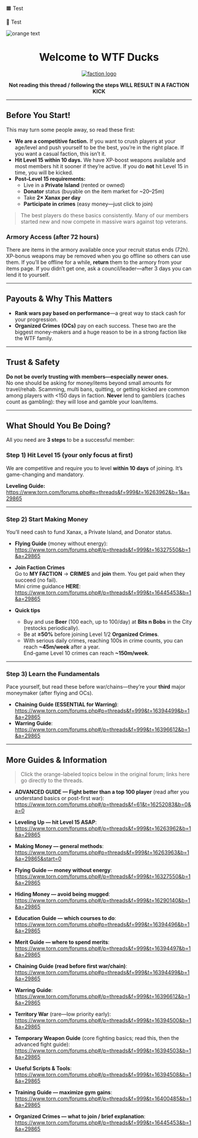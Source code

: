 🟧 Test  

🔶 Test 

![orange text](https://img.shields.io/badge/Test-Title-orange)



<div align="center">

# Welcome to **WTF Ducks**

[![faction logo](https://editor.torn.com/40323981-a417-4d4e-90b8-9c27da61f98a-553318.gif)](https://editor.torn.com/40323981-a417-4d4e-90b8-9c27da61f98a-553318.gif)

**Not reading this thread / following the steps WILL RESULT IN A FACTION KICK**

</div>

---

## Before You Start!

This may turn some people away, so read these first:

- **We are a competitive faction.** If you want to crush players at your age/level and push yourself to be the best, you’re in the right place. If you want a casual faction, this isn’t it.
- **Hit Level 15 within 10 days.** We have XP-boost weapons available and most members hit it sooner if they’re active. If you do **not** hit Level 15 in time, you will be kicked.
- **Post–Level 15 requirements:**  
  - Live in a **Private Island** (rented or owned)  
  - **Donator** status (buyable on the item market for ~20–25m)  
  - Take **2× Xanax per day**  
  - **Participate in crimes** (easy money—just click to join)

> The best players do these basics consistently. Many of our members started new and now compete in massive wars against top veterans.

### Armory Access (after 72 hours)
There are items in the armory available once your recruit status ends (72h). XP-bonus weapons may be removed when you go offline so others can use them. If you’ll be offline for a while, **return** them to the armory from your items page. If you didn’t get one, ask a council/leader—after 3 days you can lend it to yourself.

---

## Payouts & Why This Matters

- **Rank wars pay based on performance**—a great way to stack cash for your progression.
- **Organized Crimes (OCs)** pay on each success. These two are the biggest money-makers and a huge reason to be in a strong faction like the WTF family.

---

## Trust & Safety

**Do not be overly trusting with members—especially newer ones.**  
No one should be asking for money/items beyond small amounts for travel/rehab. Scamming, multi bans, quitting, or getting kicked are common among players with \<150 days in faction. **Never** lend to gamblers (caches count as gambling): they will lose and gamble your loan/items.

---

## What Should You Be Doing?

All you need are **3 steps** to be a successful member:

### Step 1) Hit Level 15 (your only focus at first)
We are competitive and require you to level **within 10 days** of joining. It’s game-changing and mandatory.

**Leveling Guide:**  
<https://www.torn.com/forums.php#p=threads&f=999&t=16263962&b=1&a=29865>

---

### Step 2) Start Making Money
You’ll need cash to fund Xanax, a Private Island, and Donator status.

- **Flying Guide** (money without energy):  
  <https://www.torn.com/forums.php#/p=threads&f=999&t=16327550&b=1&a=29865>

- **Join Faction Crimes**  
  Go to **MY FACTION** → **CRIMES** and **join** them. You get paid when they succeed (no fail).  
  Mini crime guidance **HERE**:  
  <https://www.torn.com/forums.php#/p=threads&f=999&t=16445453&b=1&a=29865>

- **Quick tips**
  - Buy and use **Beer** (100 each, up to 100/day) at **Bits n Bobs** in the City (restocks periodically).
  - Be at **≥50%** before joining Level 1/2 **Organized Crimes**.
  - With serious daily crimes, reaching 100s in crime counts, you can reach **~45m/week** after a year.  
    End-game Level 10 crimes can reach **~150m/week**.

---

### Step 3) Learn the Fundamentals
Pace yourself, but read these before war/chains—they’re your **third** major moneymaker (after flying and OCs).

- **Chaining Guide (ESSENTIAL for Warring)**:  
  <https://www.torn.com/forums.php#p=threads&f=999&t=16394499&b=1&a=29865>
- **Warring Guide**:  
  <https://www.torn.com/forums.php#/p=threads&f=999&t=16396612&b=1&a=29865>

---

## More Guides & Information

> Click the orange-labeled topics below in the original forum; links here go directly to the threads.

- **ADVANCED GUIDE — Fight better than a top 100 player** (read after you understand basics or post-first war):  
  <https://www.torn.com/forums.php#/p=threads&f=61&t=16252083&b=0&a=0>

- **Leveling Up — hit Level 15 ASAP**:  
  <https://www.torn.com/forums.php#/p=threads&f=999&t=16263962&b=1&a=29865>

- **Making Money — general methods**:  
  <https://www.torn.com/forums.php#p=threads&f=999&t=16263963&b=1&a=29865&start=0>

- **Flying Guide — money without energy**:  
  <https://www.torn.com/forums.php#/p=threads&f=999&t=16327550&b=1&a=29865>

- **Hiding Money — avoid being mugged**:  
  <https://www.torn.com/forums.php#/p=threads&f=999&t=16290140&b=1&a=29865>

- **Education Guide — which courses to do**:  
  <https://www.torn.com/forums.php#p=threads&f=999&t=16394496&b=1&a=29865>

- **Merit Guide — where to spend merits**:  
  <https://www.torn.com/forums.php#/p=threads&f=999&t=16394497&b=1&a=29865>

- **Chaining Guide (read before first war/chain)**:  
  <https://www.torn.com/forums.php#p=threads&f=999&t=16394499&b=1&a=29865>

- **Warring Guide**:  
  <https://www.torn.com/forums.php#/p=threads&f=999&t=16396612&b=1&a=29865>

- **Territory War** (rare—low priority early):  
  <https://www.torn.com/forums.php#/p=threads&f=999&t=16394500&b=1&a=29865>

- **Temporary Weapon Guide** (core fighting basics; read this, then the advanced fight guide):  
  <https://www.torn.com/forums.php#/p=threads&f=999&t=16394503&b=1&a=29865>

- **Useful Scripts & Tools**:  
  <https://www.torn.com/forums.php#/p=threads&f=999&t=16394508&b=1&a=29865>

- **Training Guide — maximize gym gains**:  
  <https://www.torn.com/forums.php#/p=threads&f=999&t=16400485&b=1&a=29865>

- **Organized Crimes — what to join / brief explanation**:  
  <https://www.torn.com/forums.php#/p=threads&f=999&t=16445453&b=1&a=29865>
